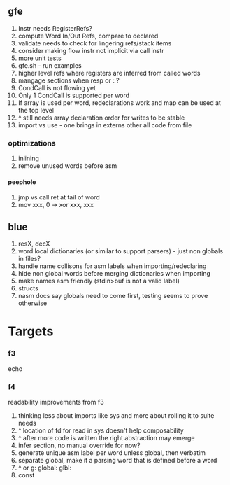 ## gfe

1. Instr needs RegisterRefs?
1. compute Word In/Out Refs, compare to declared
1. validate needs to check for lingering refs/stack items
1. consider making flow instr not implicit via call instr
1. more unit tests
1. gfe.sh - run examples
1. higher level refs where registers are inferred from called words
1. mangage sections when resp or : ?
1. CondCall is not flowing yet
1. Only 1 CondCall is supported per word
1. If array is used per word, redeclarations work and map can be used at the top level
1. ^ still needs array declaration order for writes to be stable
1. import vs use - one brings in externs other all code from file

### optimizations

1. inlining
1. remove unused words before asm

#### peephole

1. jmp vs call ret at tail of word
1. mov xxx, 0 -> xor xxx, xxx

## blue

1. resX, decX
1. word local dictionaries (or similar to support parsers) - just non globals in files?
1. handle name collisons for asm labels when importing/redeclaring
1. hide non global words before merging dictionaries when importing
1. make names asm friendly (stdin>buf is not a valid label)
1. structs
1. nasm docs say globals need to come first, testing seems to prove otherwise

# Targets

### f3

echo

### f4

readability improvements from f3

1. thinking less about imports like sys and more about rolling it to suite needs
1. ^ location of fd for read in sys doesn't help composability
1. ^ after more code is written the right abstraction may emerge
1. infer section, no manual override for now?
1. generate unique asm label per word unless global, then verbatim
1. separate global, make it a parsing word that is defined before a word
1. ^ or g: global: glbl:
1. const

